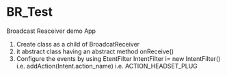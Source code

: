 # BR_Test
Broadcast Reaceiver demo App

1) Create class as a child of BroadcatReceiver 
2) it abstract class having an abstract method onReceive()
3) Configure the events by using EtentFilter
       IntentFilter i= new IntentFilter()
          i.e. addAction(Intent.action_name)  i.e. ACTION_HEADSET_PLUG
